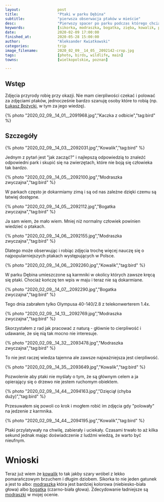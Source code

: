 ```yaml
---
layout:                 post
title:                  "Ptaki w parku Dębina"
subtitle:               "pierwsza obserwacja ptaków w mieście"
desc:                   "Pierwszy spacer po parku podczas którego chciałem porobić zdjęcia kaczkom. Myślałem, że to głównie kaczki będą dostępne. Okazało się, że w okolicy karmników można znaleźć znacznie ciekawsze gatunki."
keywords:               [sikorka, modraszka, bogatka, zięba, kowalik, ptaki, park, olympus 40-150]
date:                   2020-02-09 17:00:00
finished_at:            2020-05-28 15:00:00
author:                 "Aleksander Kwiatkowski"
categories:             trip
image_filename:         2020_02_09__14_05__2092142-crop.jpg
tags:                   [photo, birds, wildlife, main]
towns:                  [wielkopolskie, poznan]

---
```


[lukasz-bozycki]: https://www.bozycki.com/

[wiki-modraszka-zwyczajna]: https://pl.wikipedia.org/wiki/Modraszka_zwyczajna
[wiki-bogatka-zwyczajna]: https://pl.wikipedia.org/wiki/Bogatka_zwyczajna
[wiki-kowalik-zwyczajny]: https://pl.wikipedia.org/wiki/Kowalik_zwyczajny
[wiki-dziecial-duzy]: https://pl.wikipedia.org/wiki/Dzi%C4%99cio%C5%82_du%C5%BCy

## Wstęp

Zdjęcia przyrody robię przy okazji. Nie mam cierpliwości czekać i polować
za zdjęciami ptaków, jednocześnie bardzo szanuję osoby które to robią
(np. [Łukasz Bożycki][lukasz-bozycki], w tym za jego wiedzę).

{% photo "2020_02_09__14_01__2091968.jpg","Kaczka z odbicie","tag:bird" %}

## Szczegóły

{% photo "2020_02_09__14_03__2092031.jpg","Kowalik","tag:bird" %}

Jednym z pytań jest "jak zacząć?" i najlepszą odpowiedzią to znaleźć odpowiedni
park i skupić się na zwierzętach, które nie boją się człowieka tak bardzo.

{% photo "2020_02_09__14_05__2092100.jpg","Modraszka zwyczajna","tag:bird" %}

W parkach często je dokarmiamy zimą i są od nas zależne dzięki czemu są
łatwiej dostępne.

{% photo "2020_02_09__14_05__2092112.jpg","Bogatka zwyczajna","tag:bird" %}

Ja sam wiem, że mało wiem. Mniej niż normalny człowiek powinien wiedzieć o ptakach.

{% photo "2020_02_09__14_06__2092155.jpg","Modraszka zwyczajna","tag:bird" %}

Dlatego może obserwując i robiąc zdjęcia trochę więcej nauczę się o
najpopularniejszych ptakach występujących w Polsce.

{% photo "2020_02_09__14_06__2092260.jpg","Kowalik","tag:bird" %}

W parku Dębina umieszczone są karmniki w okolicy których zawsze kręcą się ptaki.
Chociaż kończę ten wpis w maju i teraz nie są dokarmiane.

{% photo "2020_02_09__14_07__2092290.jpg","Bogatka zwyczajna","tag:bird" %}

Tego dnia zabrałem tylko Olympusa 40-140/2.8 z telekonwerterem 1.4x.

{% photo "2020_02_09__14_13__2092769.jpg","Modraszka zwyczajna","tag:bird" %}

Skorzystałem z rad jak pracować z
naturą - głównie to cierpliwość i udawanie, że się nią tak mocno nie interesuje.

{% photo "2020_02_09__14_32__2093478.jpg","Modraszka zwyczajna","tag:bird" %}

To nie jest raczej wiedza tajemna ale zawsze najważniejsza jest cierpliwość.

{% photo "2020_02_09__14_35__2093649.jpg","Kowalik","tag:bird" %}

Pozwolenie aby ptaki nie myślały o tym, że są głównym celem a ja opierający się o drzewo
nie jestem ruchomym obiektem.

{% photo "2020_02_09__14_44__2094163.jpg","Dzięciął (chyba duży)","tag:bird" %}

Przesuwałem się powoli co krok i mogłem robić im zdjęcia gdy "polowały" na
jedzenie z karmnika.

{% photo "2020_02_09__14_44__2094195.jpg","Kowalik","tag:bird" %}

Ptaki przylatywały na chwilę, zabierały i uciekały. Czasami trwało to aż kilka
sekund jednak mając doświadczenie z ludźmi wiedzą, że warto być nieufnym.

# Wnioski

Teraz już wiem że [kowalik][wiki-kowalik-zwyczajny] to tak jakby szary wróbel z lekko pomarańczowym
brzuchem i długim dziobem. Sikorka to nie jeden gatunek a jest to albo:
[modraszka][wiki-modraszka-zwyczajna] która jest bardziej kolorowa
(niebiesko-biała głowa) albo [bogatka][wiki-bogatka-zwyczajna] (czarno-biała głowa).
Zdecydowanie ładniejsze są [modraszki][wiki-modraszka-zwyczajna] w mojej ocenie.
